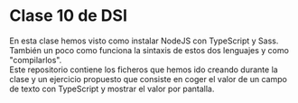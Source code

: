 # Clase 10 de DSI
En esta clase hemos visto como instalar NodeJS con TypeScript y Sass.
También un poco como funciona la sintaxis de estos dos lenguajes y como "compilarlos".
<br>
Este repositorio contiene los ficheros que hemos ido creando durante la clase y un ejercicio propuesto que consiste en
coger el valor de un campo de texto con TypeScript y mostrar el valor por pantalla.
